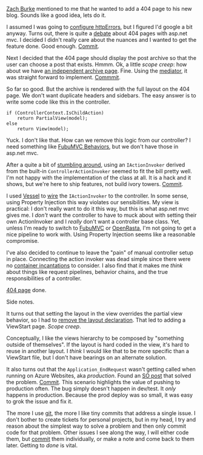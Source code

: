 ﻿[Zach Burke] mentioned to me that he wanted to add a 404 page to his new blog. Sounds like a good idea, lets do it.

I assumed I was going to [configure httpErrors][httperrors], but I figured I'd google a bit anyway. Turns out, there is quite a [debate][404 debate] about 404 pages with asp.net mvc. I decided I didn't really care about the nuances and I wanted to get the feature done. Good enough. [Commit][404 commit].

Next I decided that the 404 page should display the post archive so that the user can choose a post that exists. Hmmm. Ok, a little _scope creep_: how about we have [an independent archive page][archive]. Fine. Using the [mediator], it was straight forward to implement. [Commmit][archive commit].

So far so good. But the archive is rendered with the full layout on the 404 page. We don't want duplicate headers and sidebars. The easy answer is to write some code like this in the controller.

	if (ControllerContext.IsChildAction)
		return PartialView(model);
	else
		return View(model);

Yuck. I don't like that. How can we remove this logic from our controller? I need something like [FubuMVC Behaviors], but we don't have those in asp.net mvc.

After a quite a bit of [stumbling around], using an `IActionInvoker` derived from the built-in `ControllerActionInvoker` seemed to fit the bill pretty well. I'm not happy with the implementation of the class at all. It is a hack and it shows, but we're here to ship features, not build ivory towers. [Commit][partial commit].

I used [Vessel] to [wire] the `IActionInvoker` to the controller. In some sense, using Property Injection this way violates our sensibilities. My view is practical: I don't really want to do it this way, but this is what asp.net mvc gives me. I _don't_ want the controller to have to muck about with setting their own ActionInvoker and I _really_ don't want a controller base class. Yet, unless I'm ready to switch to [FubuMVC] or [OpenRasta], I'm not going to get a nice pipeline to work with. Using Property Injection seems like a reasonable compromise. 

I've also decided to continue to leave the "pain" of manual controller setup in place. Connecting the action invoker was dead simple since there were no [container incantations] to consider. I also find that it makes me _think_ about things like request pipelines, behavior chains, and the true responsibilities of a controller. 

[404 page] done.

Side notes.

It turns out that setting the layout in the view overrides the partial view behavior, so I had to [remove the layout declaration][remove layout]. That led to adding a ViewStart page. _Scope creep_. 

Conceptually, I like the views hierarchy to be composed by "something outside of themselves". If the layout is hard coded in the view, it's hard to reuse in another layout. I _think_ I would like that to be more specific than a ViewStart file, but I don't have bearings on an alternate solution.

It also turns out that the `Application_EndRequest` wasn't getting called when running on Azure Websites, aka _production_. Found an [SO post] that solved the problem. [Commit][passthrough]. This scenario highlights the value of pushing to production often. The bug simply doesn't happen in dev/test. It _only_ happens in production. Because the prod deploy was so small, it was easy to grok the issue and fix it.

The more I use [git], the more I like tiny commits that address a single issue. I don't bother to create tickets for personal projects, but in my head, I try and reason about the simplest way to solve a problem and then only commit code for that problem. Other issues I see along the way, I will either code them, but [commit][copyright commit] them individually, or make a note and come back to them later. Getting to _done_ is vital.

[Zach Burke]: http://www.throw-up.com/building-openresty
[httperrors]: http://stackoverflow.com/questions/3554844/asp-net-mvc-404-handling-and-iis7-httperrors
[404 debate]: http://stackoverflow.com/a/9026907/214073
[404 commit]: https://github.com/kijanawoodard/Blog/commit/48ed632e7045522e1404f1739dcc2cd982a63697
[archive]: /archive
[mediator]: /introducing-liaison
[archive commit]: https://github.com/kijanawoodard/Blog/commit/ce65020fdb81e06dab3a70365c7588407e695f1e
[FubuMVC Behaviors]: http://lostechies.com/chadmyers/2011/06/23/cool-stuff-in-fubumvc-no-1-behaviors/
[stumbling around]: https://github.com/kijanawoodard/Blog/blob/728c10ec6608cac03644454a7a38b7376bd10d71/src/Blog.Web/Infrastructure/PartialViewActionInvoker.cs#L8
[partial commit]: https://github.com/kijanawoodard/Blog/commit/728c10ec6608cac03644454a7a38b7376bd10d71
[vessel]: /introducing-vessel
[wire]: https://github.com/kijanawoodard/Blog/commit/97dee8e93dd305436e7687892bebbcdfeba0b9de
[FubuMVC]: http://mvc.fubu-project.org/
[openrasta]: http://openrasta.org/
[container incantations]: http://docs.structuremap.net/ConstructorAndSetterInjection.htm
[404 page]: /oops
[remove layout]: https://github.com/kijanawoodard/Blog/commit/728c10ec6608cac03644454a7a38b7376bd10d71#diff-8bc27b9c14ab2cf27debd6ecd280be8eL5
[SO post]: http://stackoverflow.com/a/18938991/214073
[passthrough]: https://github.com/kijanawoodard/Blog/commit/c5bcffeef6bc3e10c8fcf635ca5a8bff26d69357
[git]: http://git-scm.com/
[copyright commit]: https://github.com/kijanawoodard/Blog/commit/8f3ae65d841bab2bc6287f41923a269a458adf94